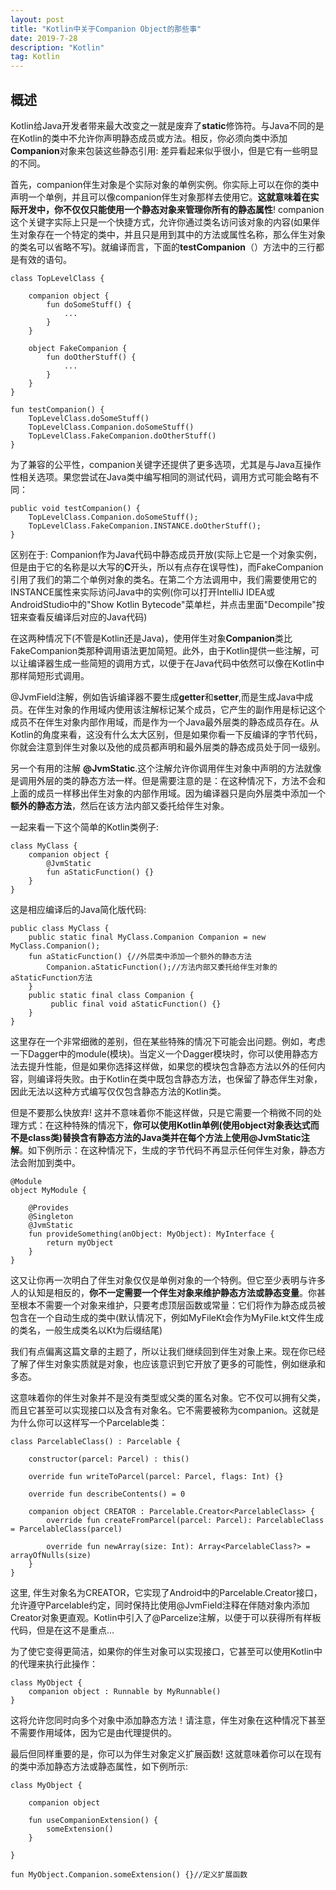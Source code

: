 ```yaml
---
layout: post
title: "Kotlin中关于Companion Object的那些事"
date: 2019-7-28
description: "Kotlin"
tag: Kotlin 
--- 
```

## 概述
Kotlin给Java开发者带来最大改变之一就是废弃了**static**修饰符。与Java不同的是在Kotlin的类中不允许你声明静态成员或方法。相反，你必须向类中添加**Companion**对象来包装这些静态引用: 差异看起来似乎很小，但是它有一些明显的不同。


首先，companion伴生对象是个实际对象的单例实例。你实际上可以在你的类中声明一个单例，并且可以像companion伴生对象那样去使用它。**这就意味着在实际开发中，你不仅仅只能使用一个静态对象来管理你所有的静态属性**! companion这个关键字实际上只是一个快捷方式，允许你通过类名访问该对象的内容(如果伴生对象存在一个特定的类中，并且只是用到其中的方法或属性名称，那么伴生对象的类名可以省略不写)。就编译而言，下面的**testCompanion**（）方法中的三行都是有效的语句。

```
class TopLevelClass {

    companion object {
        fun doSomeStuff() {
            ...
        }
    }

    object FakeCompanion {
        fun doOtherStuff() {
            ...
        }
    }
}

fun testCompanion() {
    TopLevelClass.doSomeStuff()
    TopLevelClass.Companion.doSomeStuff()
    TopLevelClass.FakeCompanion.doOtherStuff()
}
```

为了兼容的公平性，companion关键字还提供了更多选项，尤其是与Java互操作性相关选项。果您尝试在Java类中编写相同的测试代码，调用方式可能会略有不同：


```
public void testCompanion() {
    TopLevelClass.Companion.doSomeStuff();
    TopLevelClass.FakeCompanion.INSTANCE.doOtherStuff();
}
```

区别在于: Companion作为Java代码中静态成员开放(实际上它是一个对象实例，但是由于它的名称是以大写的**C**开头，所以有点存在误导性)，而FakeCompanion引用了我们的第二个单例对象的类名。在第二个方法调用中，我们需要使用它的INSTANCE属性来实际访问Java中的实例(你可以打开IntelliJ IDEA或AndroidStudio中的"Show Kotlin Bytecode"菜单栏，并点击里面"Decompile"按钮来查看反编译后对应的Java代码)

在这两种情况下(不管是Kotlin还是Java)，使用伴生对象**Companion**类比FakeCompanion类那种调用语法更加简短。此外，由于Kotlin提供一些注解，可以让编译器生成一些简短的调用方式，以便于在Java代码中依然可以像在Kotlin中那样简短形式调用。

@JvmField注解，例如告诉编译器不要生成**getter**和**setter**,而是生成Java中成员。在伴生对象的作用域内使用该注解标记某个成员，它产生的副作用是标记这个成员不在伴生对象内部作用域，而是作为一个Java最外层类的静态成员存在。从Kotlin的角度来看，这没有什么太大区别，但是如果你看一下反编译的字节代码，你就会注意到伴生对象以及他的成员都声明和最外层类的静态成员处于同一级别。

另一个有用的注解 **@JvmStatic**.这个注解允许你调用伴生对象中声明的方法就像是调用外层的类的静态方法一样。但是需要注意的是：在这种情况下，方法不会和上面的成员一样移出伴生对象的内部作用域。因为编译器只是向外层类中添加一个**额外的静态方法**，然后在该方法内部又委托给伴生对象。

一起来看一下这个简单的Kotlin类例子:


```
class MyClass {
    companion object {
        @JvmStatic
        fun aStaticFunction() {}
    }
}
```

这是相应编译后的Java简化版代码:


```
public class MyClass {
    public static final MyClass.Companion Companion = new MyClass.Companion();
    fun aStaticFunction() {//外层类中添加一个额外的静态方法
        Companion.aStaticFunction();//方法内部又委托给伴生对象的aStaticFunction方法
    }
    public static final class Companion {
         public final void aStaticFunction() {}
    }
}
```
这里存在一个非常细微的差别，但在某些特殊的情况下可能会出问题。例如，考虑一下Dagger中的module(模块)。当定义一个Dagger模块时，你可以使用静态方法去提升性能，但是如果你选择这样做，如果您的模块包含静态方法以外的任何内容，则编译将失败。由于Kotlin在类中既包含静态方法，也保留了静态伴生对象，因此无法以这种方式编写仅仅包含静态方法的Kotlin类。

但是不要那么快放弃! 这并不意味着你不能这样做，只是它需要一个稍微不同的处理方式：在这种特殊的情况下，**你可以使用Kotlin单例(使用object对象表达式而不是class类)替换含有静态方法的Java类并在每个方法上使用@JvmStatic注解**。如下例所示：在这种情况下，生成的字节代码不再显示任何伴生对象，静态方法会附加到类中。



```
@Module
object MyModule {

    @Provides
    @Singleton
    @JvmStatic
    fun provideSomething(anObject: MyObject): MyInterface {
        return myObject
    }
}
```
这又让你再一次明白了伴生对象仅仅是单例对象的一个特例。但它至少表明与许多人的认知是相反的，**你不一定需要一个伴生对象来维护静态方法或静态变量**。你甚至根本不需要一个对象来维护，只要考虑顶层函数或常量：它们将作为静态成员被包含在一个自动生成的类中(默认情况下，例如MyFileKt会作为MyFile.kt文件生成的类名，一般生成类名以Kt为后缀结尾)

我们有点偏离这篇文章的主题了，所以让我们继续回到伴生对象上来。现在你已经了解了伴生对象实质就是对象，也应该意识到它开放了更多的可能性，例如继承和多态。

这意味着你的伴生对象并不是没有类型或父类的匿名对象。它不仅可以拥有父类，而且它甚至可以实现接口以及含有对象名。它不需要被称为companion。这就是为什么你可以这样写一个Parcelable类：


```
class ParcelableClass() : Parcelable {

    constructor(parcel: Parcel) : this()

    override fun writeToParcel(parcel: Parcel, flags: Int) {}

    override fun describeContents() = 0

    companion object CREATOR : Parcelable.Creator<ParcelableClass> {
        override fun createFromParcel(parcel: Parcel): ParcelableClass = ParcelableClass(parcel)

        override fun newArray(size: Int): Array<ParcelableClass?> = arrayOfNulls(size)
    }
}
```
这里, 伴生对象名为CREATOR，它实现了Android中的Parcelable.Creator接口，允许遵守Parcelable约定，同时保持比使用@JvmField注释在伴随对象内添加Creator对象更直观。Kotlin中引入了@Parcelize注解，以便于可以获得所有样板代码，但是在这不是重点…

为了使它变得更简洁，如果你的伴生对象可以实现接口，它甚至可以使用Kotlin中的代理来执行此操作：


```
class MyObject {
    companion object : Runnable by MyRunnable()
}
```
这将允许您同时向多个对象中添加静态方法！请注意，伴生对象在这种情况下甚至不需要作用域体，因为它是由代理提供的。

最后但同样重要的是，你可以为伴生对象定义扩展函数! 这就意味着你可以在现有的类中添加静态方法或静态属性，如下例所示:

```
class MyObject {

    companion object

    fun useCompanionExtension() {
        someExtension()
    }

}

fun MyObject.Companion.someExtension() {}//定义扩展函数
```
